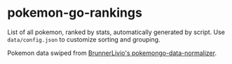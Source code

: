 # pokemon-go-rankings
List of all pokemon, ranked by stats, automatically generated by script. Use `data/config.json` to customize sorting and grouping.

Pokemon data swiped from [BrunnerLivio's pokemongo-data-normalizer](https://raw.githubusercontent.com/BrunnerLivio/pokemongo-data-normalizer/master/output/pokemon.json).
